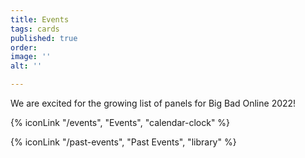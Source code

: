 ```yaml
---
title: Events
tags: cards
published: true
order: 
image: ''
alt: ''

---
```


We are excited for the growing list of panels for Big Bad Online 2022!

{% iconLink "/events", "Events", "calendar-clock" %}

{% iconLink "/past-events", "Past Events", "library" %}